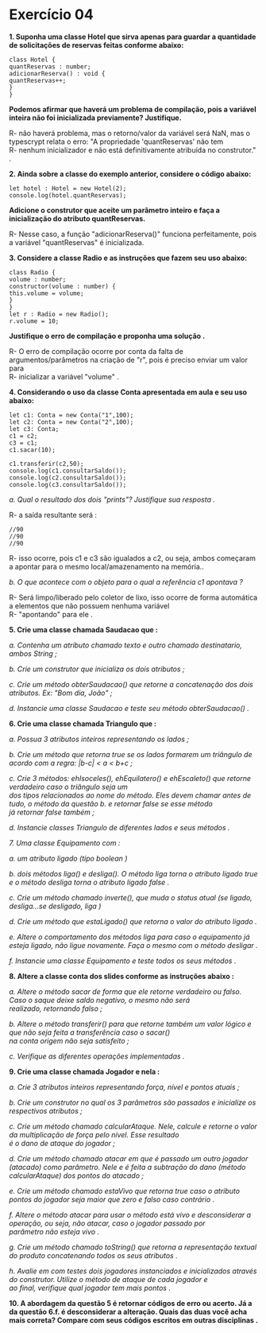 # Exercício 04

**1. Suponha uma classe Hotel que sirva apenas para guardar a quantidade de
solicitações de reservas feitas conforme abaixo:**
```
class Hotel {
quantReservas : number;
adicionarReserva() : void {
quantReservas++;
}
}
```

**Podemos afirmar que haverá um problema de compilação, pois a variável inteira não
foi inicializada previamente? Justifique.**

R- não haverá problema, mas o retorno/valor da variável será NaN, mas o typescrypt relata o erro: "A propriedade 'quantReservas' não tem                              
R- nenhum inicializador e não está definitivamente atribuída no construtor."                                                                                       .

**2. Ainda sobre a classe do exemplo anterior, considere o código abaixo:**
```
let hotel : Hotel = new Hotel(2);
console.log(hotel.quantReservas);
```

**Adicione o construtor que aceite um parâmetro inteiro e faça a inicialização do atributo
quantReservas.**

R- Nesse caso, a função "adicionarReserva()" funciona perfeitamente, pois a variável "quantReservas" é inicializada.

**3. Considere a classe Radio e as instruções que fazem seu uso abaixo:**

```
class Radio {
volume : number;
constructor(volume : number) {
this.volume = volume;
}
}
let r : Radio = new Radio();
r.volume = 10;
```

**Justifique o erro de compilação e proponha uma solução                                          .**

R- O erro de compilação ocorre por conta da falta de argumentos/parâmetros na criação de "r", pois é preciso enviar um valor para                             
R- inicializar a variável "volume"                                                                                                              .

**4. Considerando o uso da classe Conta apresentada em aula e seu uso abaixo:**

```
let c1: Conta = new Conta("1",100);
let c2: Conta = new Conta("2",100);
let c3: Conta;
c1 = c2;
c3 = c1;
c1.sacar(10);

c1.transferir(c2,50);
console.log(c1.consultarSaldo());
console.log(c2.consultarSaldo());
console.log(c3.consultarSaldo());
```

*a. Qual o resultado dos dois "prints"? Justifique sua resposta                                                                                                 .*

R- a saída resultante será                                                                                                                          : 
```
//90
//90
//90
```
R- isso ocorre, pois c1 e c3 são igualados a c2, ou seja, ambos começaram a apontar para o mesmo local/amazenamento na memória..

*b. O que acontece com o objeto para o qual a referência c1 apontava                                                                                                ?*

R- Será limpo/liberado pelo coletor de lixo, isso ocorre de forma automática a elementos que não possuem nenhuma variável                                             
R- "apontando" para ele                                                                                                                       .

**5. Crie uma classe chamada Saudacao que                                                                 :**

*a. Contenha um atributo chamado texto e outro chamado destinatario, ambos String                                                                                   ;*

*b. Crie um construtor que inicializa os dois atributos                                                                                                              ;*

*c. Crie um método obterSaudacao() que retorne a concatenação dos dois atributos. Ex: "Bom dia, João"                                                                ;*

*d. Instancie uma classe Saudacao e teste seu método obterSaudacao()                                                                                      .*

**6. Crie uma classe chamada Triangulo que                                                                                                                       :**

*a. Possua 3 atributos inteiros representando os lados                                                                                                      ;*

*b. Crie um método que retorna true se os lados formarem um triângulo de acordo com a regra: |b-c| < a < b+c                                                        ;*

*c. Crie 3 métodos: ehIsoceles(), ehEquilatero() e ehEscaleto() que retorne verdadeiro caso o triângulo seja um                                                       
dos tipos relacionados ao nome do método. Eles devem chamar antes de tudo, o método da questão b. e retornar false se esse método                                   
já retornar false também                                                                                                                                ;*

*d. Instancie classes Triangulo de diferentes lados e seus métodos                                                                                        .*

*7. Uma classe Equipamento com                                                                                                                                 :*

*a. um atributo ligado (tipo boolean                                                                                                                                 )*

*b. dois métodos liga() e desliga(). O método liga torna o atributo ligado true e o método desliga torna o atributo ligado false                                .*

*c. Crie um método chamado inverte(), que muda o status atual (se ligado, desliga...se desligado, liga                                                              )*

*d. Crie um método que estaLigado() que retorna o valor do atributo ligado                                                                                    .*

*e. Altere o comportamento dos métodos liga para caso o equipamento já esteja ligado, não ligue novamente. Faça o mesmo com o método desligar                        .*

*f. Instancie uma classe Equipamento e teste todos os seus métodos                                                                                                .*

**8. Altere a classe conta dos slides conforme as instruções abaixo                                                                                             :**

*a. Altere o método sacar de forma que ele retorne verdadeiro ou falso. Caso o saque deixe saldo negativo, o mesmo não será                                         
realizado, retornando falso                                                                                                                                     ;*

*b. Altere o método transferir() para que retorne também um valor lógico e que não seja feita a transferência caso o sacar()                                    
na conta origem não seja satisfeito                                                                                                                               ;*

*c. Verifique as diferentes operações implementadas                                                                                                         .*

**9. Crie uma classe chamada Jogador e nela                                                                                                               :**

*a. Crie 3 atributos inteiros representando força, nível e pontos atuais                                                                                    ;*

*b. Crie um construtor no qual os 3 parâmetros são passados e inicialize os respectivos atributos                                                               ;*

*c. Crie um método chamado calcularAtaque. Nele, calcule e retorne o valor da multiplicação de força pelo nível. Esse resultado                                    
é o dano de ataque do jogador                                                                                                                                   ;*

*d. Crie um método chamado atacar em que é passado um outro jogador (atacado) como parâmetro. Nele e é feita a subtração do dano (método                              
calcularAtaque) dos pontos do atacado                                                                                                                         ;*

*e. Crie um método chamado estaVivo que retorna true caso o atributo pontos do jogador seja maior que zero e falso caso contrário                               .*

*f. Altere o método atacar para usar o método está vivo e desconsiderar a operação, ou seja, não atacar, caso o jogador passado por                               
parâmetro não esteja vivo                                                                                                                                       .*

*g. Crie um método chamado toString() que retorna a representação textual do produto concatenando todos os seus atributos                                         .*

*h. Avalie em com testes dois jogadores instanciados e inicializados através do construtor. Utilize o método de ataque de cada jogador e                             
ao final, verifique qual jogador tem mais pontos                                                                                                                .*

**10. A abordagem da questão 5 é retornar códigos de erro ou acerto. Já a da questão 6.f. é desconsiderar a alteração. Quais das duas você acha mais correta?
Compare com seus códigos escritos em outras disciplinas                                                                                             .**
